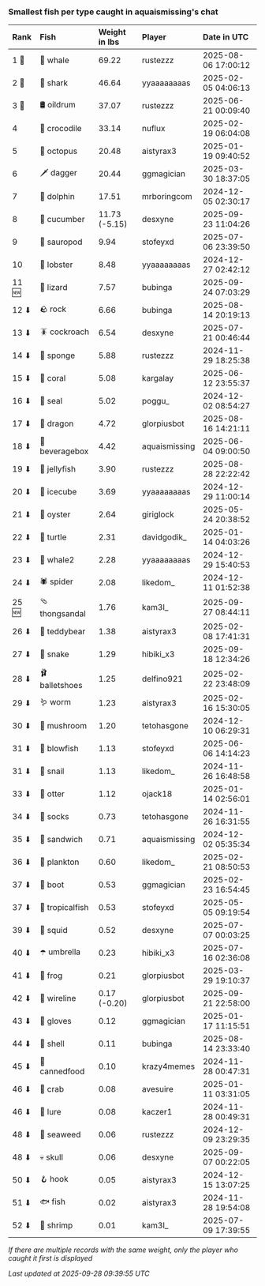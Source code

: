### Smallest fish per type caught in aquaismissing's chat

| Rank  | Fish            | Weight in lbs | Player        | Date in UTC         |
|:------|:----------------|:--------------|:--------------|:--------------------|
| 1 🥇  | 🐳 whale        | 69.22         | rustezzz      | 2025-08-06 17:00:12 |
| 2 🥈  | 🦈 shark        | 46.64         | yyaaaaaaaas   | 2025-02-05 04:06:13 |
| 3 🥉  | 🛢️ oildrum       | 37.07         | rustezzz      | 2025-06-21 00:09:40 |
| 4     | 🐊 crocodile    | 33.14         | nuflux        | 2025-02-19 06:04:08 |
| 5     | 🐙 octopus      | 20.48         | aistyrax3     | 2025-01-19 09:40:52 |
| 6     | 🗡️ dagger        | 20.44         | ggmagician    | 2025-03-30 18:37:05 |
| 7     | 🐬 dolphin      | 17.51         | mrboringcom   | 2024-12-05 02:30:17 |
| 8     | 🥒 cucumber     | 11.73 (-5.15) | desxyne       | 2025-09-23 11:04:26 |
| 9     | 🦕 sauropod     | 9.94          | stofeyxd      | 2025-07-06 23:39:50 |
| 10    | 🦞 lobster      | 8.48          | yyaaaaaaaas   | 2024-12-27 02:42:12 |
| 11 🆕 | 🦎 lizard       | 7.57          | bubinga       | 2025-09-24 07:03:29 |
| 12 ⬇  | 🪨 rock         | 6.66          | bubinga       | 2025-08-14 20:19:13 |
| 13 ⬇  | 🪳 cockroach    | 6.54          | desxyne       | 2025-07-21 00:46:44 |
| 14 ⬇  | 🧽 sponge       | 5.88          | rustezzz      | 2024-11-29 18:25:38 |
| 15 ⬇  | 🪸 coral        | 5.08          | kargalay      | 2025-06-12 23:55:37 |
| 16 ⬇  | 🦭 seal         | 5.02          | poggu_        | 2024-12-02 08:54:27 |
| 17 ⬇  | 🐉 dragon       | 4.72          | glorpiusbot   | 2025-08-16 14:21:11 |
| 18 ⬇  | 🧃 beveragebox  | 4.42          | aquaismissing | 2025-06-04 09:00:50 |
| 19 ⬇  | 🪼 jellyfish    | 3.90          | rustezzz      | 2025-08-28 22:22:42 |
| 20 ⬇  | 🧊 icecube      | 3.69          | yyaaaaaaaas   | 2024-12-29 11:00:14 |
| 21 ⬇  | 🦪 oyster       | 2.64          | giriglock     | 2025-05-24 20:38:52 |
| 22 ⬇  | 🐢 turtle       | 2.31          | davidgodik_   | 2025-01-14 04:03:26 |
| 23 ⬇  | 🐋 whale2       | 2.28          | yyaaaaaaaas   | 2024-12-29 15:40:53 |
| 24 ⬇  | 🕷️ spider        | 2.08          | likedom_      | 2024-12-11 01:52:38 |
| 25 🆕 | 🩴 thongsandal  | 1.76          | kam3l_        | 2025-09-27 08:44:11 |
| 26 ⬇  | 🧸 teddybear    | 1.38          | aistyrax3     | 2025-02-08 17:41:31 |
| 27 ⬇  | 🐍 snake        | 1.29          | hibiki_x3     | 2025-09-18 12:34:26 |
| 28 ⬇  | 🩰 balletshoes  | 1.25          | delfino921    | 2025-02-22 23:48:09 |
| 29 ⬇  | 🪱 worm         | 1.23          | aistyrax3     | 2025-02-16 15:30:05 |
| 30 ⬇  | 🍄 mushroom     | 1.20          | tetohasgone   | 2024-12-10 06:29:31 |
| 31 ⬇  | 🐡 blowfish     | 1.13          | stofeyxd      | 2025-06-06 14:14:23 |
| 31 ⬇  | 🐌 snail        | 1.13          | likedom_      | 2024-11-26 16:48:58 |
| 33 ⬇  | 🦦 otter        | 1.12          | ojack18       | 2025-01-14 02:56:01 |
| 34 ⬇  | 🧦 socks        | 0.73          | tetohasgone   | 2024-11-26 16:31:55 |
| 35 ⬇  | 🥪 sandwich     | 0.71          | aquaismissing | 2024-12-02 05:35:34 |
| 36 ⬇  | 🦠 plankton     | 0.60          | likedom_      | 2025-02-21 08:50:53 |
| 37 ⬇  | 👢 boot         | 0.53          | ggmagician    | 2025-02-23 16:54:45 |
| 37 ⬇  | 🐠 tropicalfish | 0.53          | stofeyxd      | 2025-05-05 09:19:54 |
| 39 ⬇  | 🦑 squid        | 0.52          | desxyne       | 2025-07-07 00:03:25 |
| 40 ⬇  | ☂️ umbrella      | 0.23          | hibiki_x3     | 2025-07-16 02:36:08 |
| 41 ⬇  | 🐸 frog         | 0.21          | glorpiusbot   | 2025-03-29 19:10:37 |
| 42 ⬇  | 🧵 wireline     | 0.17 (-0.20)  | glorpiusbot   | 2025-09-21 22:58:00 |
| 43 ⬇  | 🧤 gloves       | 0.12          | ggmagician    | 2025-01-17 11:15:51 |
| 44 ⬇  | 🐚 shell        | 0.11          | bubinga       | 2025-08-14 23:33:40 |
| 45 ⬇  | 🥫 cannedfood   | 0.10          | krazy4memes   | 2024-11-28 00:47:31 |
| 46 ⬇  | 🦀 crab         | 0.08          | avesuire      | 2025-01-11 03:31:05 |
| 46 ⬇  | 🎏 lure         | 0.08          | kaczer1       | 2024-11-28 00:49:31 |
| 48 ⬇  | 🌿 seaweed      | 0.06          | rustezzz      | 2024-12-09 23:29:35 |
| 48 ⬇  | 💀 skull        | 0.06          | desxyne       | 2025-09-07 00:22:05 |
| 50 ⬇  | 🪝 hook         | 0.05          | aistyrax3     | 2024-12-15 13:07:25 |
| 51 ⬇  | 🐟 fish         | 0.02          | aistyrax3     | 2024-11-28 19:54:08 |
| 52 ⬇  | 🦐 shrimp       | 0.01          | kam3l_        | 2025-07-09 17:39:55 |

_If there are multiple records with the same weight, only the player who caught it first is displayed_

_Last updated at 2025-09-28 09:39:55 UTC_